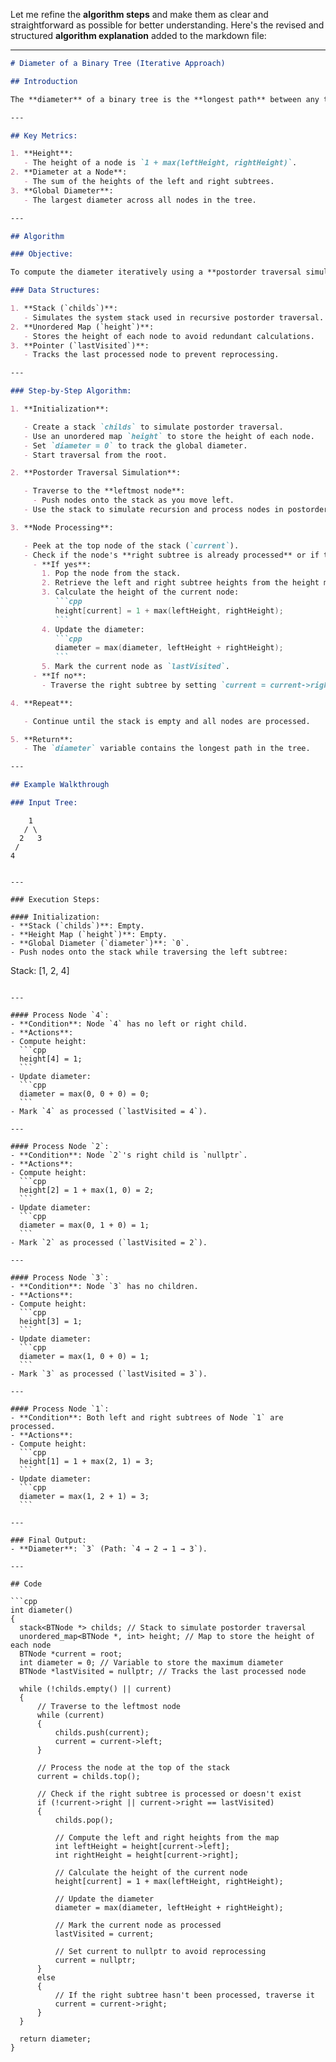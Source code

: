Let me refine the **algorithm steps** and make them as clear and straightforward as possible for better understanding. Here's the revised and structured **algorithm explanation** added to the markdown file:

---

````markdown
# Diameter of a Binary Tree (Iterative Approach)

## Introduction

The **diameter** of a binary tree is the **longest path** between any two nodes in the tree. This path may pass through the root or bypass it entirely. The diameter is measured in terms of the **number of edges** along the path.

---

## Key Metrics:

1. **Height**:
   - The height of a node is `1 + max(leftHeight, rightHeight)`.
2. **Diameter at a Node**:
   - The sum of the heights of the left and right subtrees.
3. **Global Diameter**:
   - The largest diameter across all nodes in the tree.

---

## Algorithm

### Objective:

To compute the diameter iteratively using a **postorder traversal simulation**.

### Data Structures:

1. **Stack (`childs`)**:
   - Simulates the system stack used in recursive postorder traversal.
2. **Unordered Map (`height`)**:
   - Stores the height of each node to avoid redundant calculations.
3. **Pointer (`lastVisited`)**:
   - Tracks the last processed node to prevent reprocessing.

---

### Step-by-Step Algorithm:

1. **Initialization**:

   - Create a stack `childs` to simulate postorder traversal.
   - Use an unordered map `height` to store the height of each node.
   - Set `diameter = 0` to track the global diameter.
   - Start traversal from the root.

2. **Postorder Traversal Simulation**:

   - Traverse to the **leftmost node**:
     - Push nodes onto the stack as you move left.
   - Use the stack to simulate recursion and process nodes in postorder.

3. **Node Processing**:

   - Peek at the top node of the stack (`current`).
   - Check if the node's **right subtree is already processed** or if the node has no right child:
     - **If yes**:
       1. Pop the node from the stack.
       2. Retrieve the left and right subtree heights from the height map.
       3. Calculate the height of the current node:
          ```cpp
          height[current] = 1 + max(leftHeight, rightHeight);
          ```
       4. Update the diameter:
          ```cpp
          diameter = max(diameter, leftHeight + rightHeight);
          ```
       5. Mark the current node as `lastVisited`.
     - **If no**:
       - Traverse the right subtree by setting `current = current->right`.

4. **Repeat**:

   - Continue until the stack is empty and all nodes are processed.

5. **Return**:
   - The `diameter` variable contains the longest path in the tree.

---

## Example Walkthrough

### Input Tree:
````

        1
       / \
      2   3
     /
    4

```

---

### Execution Steps:

#### Initialization:
- **Stack (`childs`)**: Empty.
- **Height Map (`height`)**: Empty.
- **Global Diameter (`diameter`)**: `0`.
- Push nodes onto the stack while traversing the left subtree:
```

Stack: [1, 2, 4]

````

---

#### Process Node `4`:
- **Condition**: Node `4` has no left or right child.
- **Actions**:
- Compute height:
  ```cpp
  height[4] = 1;
  ```
- Update diameter:
  ```cpp
  diameter = max(0, 0 + 0) = 0;
  ```
- Mark `4` as processed (`lastVisited = 4`).

---

#### Process Node `2`:
- **Condition**: Node `2`'s right child is `nullptr`.
- **Actions**:
- Compute height:
  ```cpp
  height[2] = 1 + max(1, 0) = 2;
  ```
- Update diameter:
  ```cpp
  diameter = max(0, 1 + 0) = 1;
  ```
- Mark `2` as processed (`lastVisited = 2`).

---

#### Process Node `3`:
- **Condition**: Node `3` has no children.
- **Actions**:
- Compute height:
  ```cpp
  height[3] = 1;
  ```
- Update diameter:
  ```cpp
  diameter = max(1, 0 + 0) = 1;
  ```
- Mark `3` as processed (`lastVisited = 3`).

---

#### Process Node `1`:
- **Condition**: Both left and right subtrees of Node `1` are processed.
- **Actions**:
- Compute height:
  ```cpp
  height[1] = 1 + max(2, 1) = 3;
  ```
- Update diameter:
  ```cpp
  diameter = max(1, 2 + 1) = 3;
  ```

---

### Final Output:
- **Diameter**: `3` (Path: `4 → 2 → 1 → 3`).

---

## Code

```cpp
int diameter()
{
  stack<BTNode *> childs; // Stack to simulate postorder traversal
  unordered_map<BTNode *, int> height; // Map to store the height of each node
  BTNode *current = root;
  int diameter = 0; // Variable to store the maximum diameter
  BTNode *lastVisited = nullptr; // Tracks the last processed node

  while (!childs.empty() || current)
  {
      // Traverse to the leftmost node
      while (current)
      {
          childs.push(current);
          current = current->left;
      }

      // Process the node at the top of the stack
      current = childs.top();

      // Check if the right subtree is processed or doesn't exist
      if (!current->right || current->right == lastVisited)
      {
          childs.pop();

          // Compute the left and right heights from the map
          int leftHeight = height[current->left];
          int rightHeight = height[current->right];

          // Calculate the height of the current node
          height[current] = 1 + max(leftHeight, rightHeight);

          // Update the diameter
          diameter = max(diameter, leftHeight + rightHeight);

          // Mark the current node as processed
          lastVisited = current;

          // Set current to nullptr to avoid reprocessing
          current = nullptr;
      }
      else
      {
          // If the right subtree hasn't been processed, traverse it
          current = current->right;
      }
  }

  return diameter;
}
````

```

```
